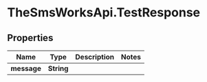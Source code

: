 # TheSmsWorksApi.TestResponse

## Properties
Name | Type | Description | Notes
------------ | ------------- | ------------- | -------------
**message** | **String** |  | 



